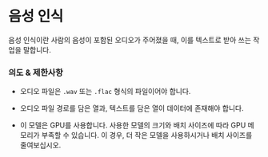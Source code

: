 # 음성 인식

음성 인식이란 사람의 음성이 포함된 오디오가 주어졌을 때, 이를 텍스트로 받아 쓰는 작업을 말합니다.

### 의도 & 제한사항

- 오디오 파일은 `.wav` 또는 `.flac` 형식의 파일이어야 합니다.

- 오디오 파일 경로를 담은 열과, 텍스트를 담은 열이 데이터에 존재해야 합니다.

- 이 모델은 GPU를 사용합니다. 사용한 모델의 크기와 배치 사이즈에 따라 GPU 메모리가 부족할 수 있습니다. 이 경우, 더 작은 모델을 사용하시거나 배치 사이즈를 줄여보십시오.
